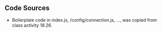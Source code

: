 ## Code Sources

* Boilerplate code in index.js, /config/connection.js, ..., was copied from class activity 18.26.